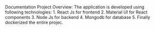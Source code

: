 Documentation
Project Overview:
The application is developed using following technologies: 1. React Js for frontend 2. Material UI for React components 3. Node Js for backend 4. Mongodb for database 5. Finally dockerized the entire projec.
